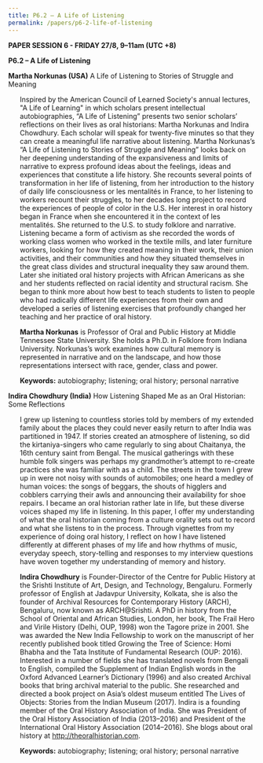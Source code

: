 ```yaml
---
title: P6.2 – A Life of Listening
permalink: /papers/p6-2-life-of-listening
---
```

<b>PAPER SESSION 6 - FRIDAY 27/8, 9–11am (UTC +8)</b>
	
<b>P6.2 – A Life of Listening</b>

<b>Martha Norkunas (USA)</b> A Life of Listening to Stories of Struggle and Meaning

<ul>Inspired by the American Council of Learned Society's annual lectures, "A Life of Learning" in which scholars present intellectual autobiographies, “A Life of Listening” presents two senior scholars’ reflections on their lives as oral historians: Martha Norkunas and Indira Chowdhury. Each scholar will speak for twenty-five minutes so that they can create a meaningful life narrative about listening. Martha Norkunas’s “A Life of Listening to Stories of Struggle and Meaning” looks back on her deepening understanding of the expansiveness and limits of narrative to express profound ideas about the feelings, ideas and experiences that constitute a life history. She recounts several points of transformation in her life of listening, from her introduction to the history of daily life consciousness or les mentalités in France, to her listening to workers recount their struggles, to her decades long project to record the experiences of people of color in the U.S. Her interest in oral history began in France when she encountered it in the context of les mentalités. She returned to the U.S. to study folklore and narrative. Listening became a form of activism as she recorded the words of working class women who worked in the textile mills, and later furniture workers, looking for how they created meaning in their work, their union activities, and their communities and how they situated themselves in the great class divides and structural inequality they saw around them. Later she initiated oral history projects with African Americans as she and her students reflected on racial identity and structural racism. She began to think more about how best to teach students to listen to people who had radically different life experiences from their own and developed a series of listening exercises that profoundly changed her teaching and her practice of oral history. </ul>

<ul><b>Martha Norkunas</b> is Professor of Oral and Public History at Middle Tennessee State University. She holds a Ph.D. in Folklore from Indiana University. Norkunas’s work examines how cultural memory is represented in narrative and on the landscape, and how those representations intersect with race, gender, class and power. </ul>

<ul><b>Keywords:</b> autobiography; listening; oral history; personal narrative</ul>

<b>Indira Chowdhury (India)</b> How Listening Shaped Me as an Oral Historian: Some Reflections

<ul>I grew up listening to countless stories told by members of my extended family about the places they could never easily return to after India was partitioned in 1947. If stories created an atmosphere of listening, so did the kirtaniya-singers who came regularly to sing about Chaitanya, the 16th century saint from Bengal. The musical gatherings with these humble folk singers was perhaps my grandmother’s attempt to re-create practices she was familiar with as a child. The streets in the town I grew up in were not noisy with sounds of automobiles; one heard a medley of human voices: the songs of beggars, the shouts of higglers and cobblers carrying their awls and announcing their availability for shoe repairs. I became an oral historian rather late in life, but these diverse voices shaped my life in listening. In this paper, I offer my understanding of what the oral historian coming from a culture orality sets out to record and what she listens to in the process. Through vignettes from my experience of doing oral history, I reflect on how I have listened differently at different phases of my life and how rhythms of music, everyday speech, story-telling and responses to my interview questions have woven together my understanding of memory and history.</ul>

<ul><b>Indira Chowdhury</b> is Founder-Director of the Centre for Public History at the Srishti Institute of Art, Design, and Technology, Bengaluru. Formerly professor of English at Jadavpur University, Kolkata, she is also the founder of Archival Resources for Contemporary History (ARCH), Bengaluru, now known as ARCH@Srishti. A PhD in history from the School of Oriental and African Studies, London, her book, The Frail Hero and Virile History (Delhi, OUP, 1998) won the Tagore prize in 2001. She was awarded the New India Fellowship to work on the manuscript of her recently published book titled Growing the Tree of Science: Homi Bhabha and the Tata Institute of Fundamental Research (OUP: 2016). Interested in a number of fields she has translated novels from Bengali to English, compiled the Supplement of Indian English words in the Oxford Advanced Learner’s Dictionary (1996) and also created Archival books that bring archival material to the public. She researched and directed a book project on Asia’s oldest museum entitled The Lives of Objects: Stories from the Indian Museum (2017). Indira is a founding member of the Oral History Association of India. She was President of the Oral History Association of India (2013–2016) and President of the International Oral History Association (2014–2016). She blogs about oral history at <a href="http://theoralhistorian.com">http://theoralhistorian.com</a>.</ul>

<ul><b>Keywords:</b> autobiography; listening; oral history; personal narrative</ul>